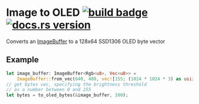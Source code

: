 # Image to OLED [![build badge](https://github.com/mdegraw/image-to-oled/actions/workflows/rust.yml/badge.svg?branch=main)](https://github.com/mdegraw/image-to-oled/actions/workflows/rust.yml) [![docs.rs version](https://img.shields.io/docsrs/image-to-oled)](https://docs.rs/image-to-oled/latest/image_to_oled)

Converts an [ImageBuffer](https://docs.rs/image/0.23.14/image/struct.ImageBuffer.html) to a 128x64 SSD1306 OLED byte vector

## Example
```rust
let image_buffer: ImageBuffer<Rgb<u8>, Vec<u8>> =
    ImageBuffer::from_vec(640, 480, vec![155; (1024 * 1024 * 3) as usize]).unwrap();
// get bytes vec, specifying the brightness threshold 
// as a number between 0 and 255
let bytes = to_oled_bytes(&image_buffer, 100);
```

